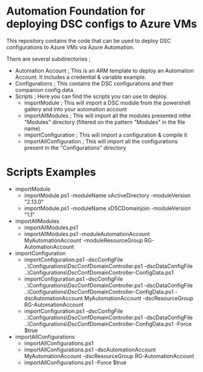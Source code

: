 # Automation Foundation for deploying DSC configs to Azure VMs

This repository contains the code that can be used to deploy DSC configurations to Azure VMs via Azure Automation.

There are several subdirectories ;
* Automation Account ; This is an ARM template to deploy an Automation Account. It includes a credential & variable example.
* Configurations ; This contains the DSC configurations and their companion config data.
* Scripts ; Here you can find the scripts you can use to deploy.
  * importModule ; This will import a DSC module from the powershell gallery and into your automation account
  * importAllModules ; This will import all the modules presented inthe "Modules" directory (filtered on the pattern "Modules" in the file name)
  * importConfiguration ; This will import a configuration & compile it
  * importAllConfiguration ; This will import all the configurations present in the "Configurations" directory

# Scripts Examples

* importModule
  * importModule.ps1 -moduleName xActiveDirectory -moduleVersion "2.13.0"
  * importModule.ps1 -moduleName xDSCDomainjoin -moduleVersion "1.1"
* importAllModules
  * importAllModules.ps1 
  * importAllModules.ps1 -moduleAutomationAccount MyAutomationAccount -moduleResourceGroup RG-AutomationAccount
* importConfiguration
  * importConfiguration.ps1 -dscConfigFile ..\Configurations\DscConfDomainController.ps1 -dscDataConfigFile ..\Configurations\DscConfDomainController-ConfigData.ps1
  * importConfiguration.ps1 -dscConfigFile ..\Configurations\DscConfDomainController.ps1 -dscDataConfigFile ..\Configurations\DscConfDomainController-ConfigData.ps1 -dscAutomationAccount MyAutomationAccount -dscResourceGroup RG-AutomationAccount
  * importConfiguration.ps1 -dscConfigFile ..\Configurations\DscConfDomainController.ps1 -dscDataConfigFile ..\Configurations\DscConfDomainController-ConfigData.ps1 -Force $true
* importAllConfigurations
  * importAllConfigurations.ps1 
  * importAllConfigurations.ps1 -dscAutomationAccount MyAutomationAccount -dscResourceGroup RG-AutomationAccount
  * importAllConfigurations.ps1 -Force $true
